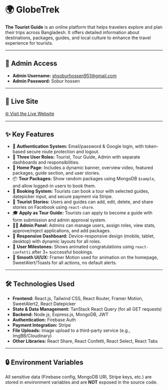 # 🌍 GlobeTrek

**The Tourist Guide** is an online platform that helps travelers explore and plan their trips across Bangladesh. It offers detailed information about destinations, packages, guides, and local culture to enhance the travel experience for tourists.

---

## 🔑 Admin Access

- **Admin Username:** shsoburhossen951@gmail.com
- **Admin Password:** Sobur hossen

---

## 🔗 Live Site

[🌐 Visit the Live Website](https://globetrek-4557f.web.app/)

---

## ✨ Key Features

- 🔐 **Authentication System:** Email/password & Google login, with token-based secure route protection and logout.
- 👥 **Three User Roles:** Tourist, Tour Guide, Admin with separate dashboards and responsibilities.
- 🧭 **Home Page:** Includes a dynamic banner, overview video, featured packages, guide section, and user stories.
- 📦 **Tour Packages:** Show random packages using MongoDB `$sample`, and allow logged-in users to book them.
- 📅 **Booking System:** Tourists can book a tour with selected guides, datepicker input, and secure payment via Stripe.
- 📖 **Tourist Stories:** Users and guides can add, edit, delete, and share stories on Facebook using `react-share`.
- 🎓 **Apply as Tour Guide:** Tourists can apply to become a guide with form submission and admin approval system.
- 🧑‍💻 **Admin Panel:** Admins can manage users, assign roles, view stats, approve/reject applications, and add packages.
- 🧾 **Responsive Dashboard:** Device-responsive design (mobile, tablet, desktop) with dynamic layouts for all roles.
- 🎉 **User Milestones:** Shows animated congratulations using `react-confetti` after 3+ successful bookings.
- 🚀 **Smooth UI/UX:** Framer Motion used for animation on the homepage, SweetAlert/Toasts for all actions, no default alerts.

---

## 🛠️ Technologies Used

- **Frontend:** React.js, Tailwind CSS, React Router, Framer Motion, SweetAlert2, React Datepicker
- **State & Data Management:** TanStack React Query (for all GET requests)
- **Backend:** Node.js, Express.js, MongoDB, JWT
- **Authentication:** Firebase Auth
- **Payment Integration:** Stripe
- **File Uploads:** Image upload to a third-party service (e.g., ImgBB/Cloudinary)
- **Other Libraries:** React Share, React Confetti, React Select, React Tabs

---

## 🔒 Environment Variables

All sensitive data (Firebase config, MongoDB URI, Stripe keys, etc.) are stored in environment variables and are **NOT** exposed in the source code.